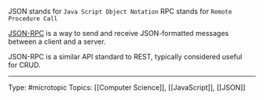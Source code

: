 JSON stands for `Java Script Object Notation` RPC stands for `Remote Procedure Call`

[JSON-RPC](https://www.jsonrpc.org/specification) is a way to send and receive JSON-formatted messages between a client and a server.

JSON-RPC is a similar API standard to REST, typically considered useful for CRUD.

___
Type: #microtopic 
Topics: [[Computer Science]], [[JavaScript]], [[JSON]]
